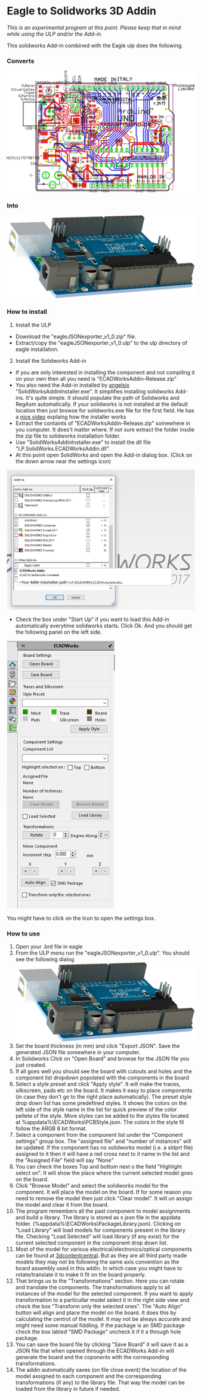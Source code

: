 # Eagle to Solidworks 3D Addin

*This is an experimental program at this point. Please keep that in mind while using the ULP and/or the Add-in.*

This solidworks Add-in combined with the Eagle ulp does the following.
### Converts
![alt text](https://github.com/lagnajeet/ECADWorksAddin/blob/master/images/ECAD.gif "Eagle CAD file")

### Into
![alt text](https://github.com/lagnajeet/ECADWorksAddin/blob/master/images/MCAD.png "Solidworks 3D render")

### How to install

1. Install the ULP
- Download the "eagleJSONexporter_v1_0.zip" file.
- Extract/copy the "eagleJSONexporter_v1_0.ulp" to the ulp directory of eagle installation.

2. Install the Solidworks Add-in
- If you are only interested in installing the component and not compiling it on your own then all you need is "ECADWorksAddin-Release.zip"
- You also need the Add-in installed by [angelsix](https://github.com/angelsix) "SolidWorksAddinInstaller.exe". It simplifies installing solidworks Add-ins. It's quite simple. It should populate the path of Solidworks and RegAsm automatically. If your solidworks is not installed at the default location then just browse for solidworks.exe file for the first field. He has a [nice video](https://youtu.be/7DlG6OQeJP0?t=2373) explaing how the installer works 
- Extract the containts of "ECADWorksAddin-Release.zip" somewhere in you computer. It does't matter where. If not sure extract the folder insdie the zip file to solidworks installation folder.
- Use "SolidWorksAddinInstaller.exe" to install the dll file "LP.SolidWorks.ECADWorksAddin.dll".
- At this point open SolidWorks and open the Add-in dialog box. (Click on the down arrow near the settings icon) 

![alt text](https://github.com/lagnajeet/ECADWorksAddin/blob/master/images/enable.gif "Solidworks Add-in dialog")

- Check the box under "Start Up" if you want to load this Add-in automatically everytime solidworks starts. Click Ok. And you should get the following panel on the left side.

![alt text](https://github.com/lagnajeet/ECADWorksAddin/blob/master/images/ECADWorks.gif "Solidworks ECADWorks Dialog") 

You might have to click on the Icon to open the settings box.

### How to use

1. Open your .brd file in eagle
2. From the ULP menu run the "eagleJSONexporter_v1_0.ulp". You should see the following dialog
![alt text](https://github.com/lagnajeet/ECADWorksAddin/blob/master/images/MCAD.png "Eagle JSON export ULP")
3. Set the board thickness (in mm) and click "Export JSON". Save the generated JSON file somewhere in your computer.
4. In Solidworks Click on "Open Board" and browse for the JSON file you just created.
5. If all goes well you should see the board with cutouts and holes and the component list dropdown popolated with the components in the board
6. Select a style preset and click "Apply style". It will make the traces, silkscreen, pads etc on the board. It makes it easy to place components (in case they don't go to the right place automatically). The preset style drop down list has some predefined styles. It shows the colors on the left side of the style name in the list for quick preview of the color pellete of the style. More styles can be added to the styles file located at %appdata%\ECADWorks\PCBStyle.json. The colors in the style fil follow the ARGB 8 bit format.
7. Select a component from the component list under the "Component settings" group box. The "assigned file" and "number of instances"  will be updated. If the component has no solidworks model (i.e. a sldprt file) assigned to it then it will have a red cross next to it name in the list and the "Assigned File" field will say "None"
8. You can check the boxes Top and bottom next o the field "Highlight select on". It will show the place where the current selected model goes on the board.
9. Click "Browse Model" and select the solidworks model for the component. It will place the model on the board. If for some reason you need to remove the model then just click "Clear model". It will un assign the model and clear it from the board.
10. The program remembers all the past component to model assignments and build a library. The library is stored as s json file in the appdata folder. (%appdata%\ECADWorks\PackageLibrary.json). Clicking on "Load Library" will load models for components present in the library file. Checking "Load Selected" will load library (if any exist) for the current selected component in the component drop down list.
11. Most of the model for various electrical/electronics/optical components can be found at [3dcontentcentral](https://3dcontentcentral.com). But as they are all third party made models they may not be following the same axis convention as the board assembly used in this addin. In which case you might have to rotate/translate it to make it fit on the board properly.
12. That brings us to the "Transformations" section. Here you can rotate and translate the components. The transformations apply to all instances of the model for the selected component. If you want to apply transformation to a particullar model select it in the right side view and check the box "Transform only the selected ones". The "Auto Align" button will align and place the model on the board. It does this by calculating the centrot of the model. It may not be always accurate and might need some manual fiddling. If the package is an SMD package check the box labled "SMD Package" uncheck it if it a through hole package.
13. You can save the board file by clicking "Save Board" it will save it as a JSON file that when opened through the ECADWorks Add-in will generate the board and the coponents with the corresponding transformations.
14. The addin automatically saves (on file close event) the location of the model assigned to each component and the corresponding transformations (if any) to the library file. That way the model can be loaded from the library in future if needed.

